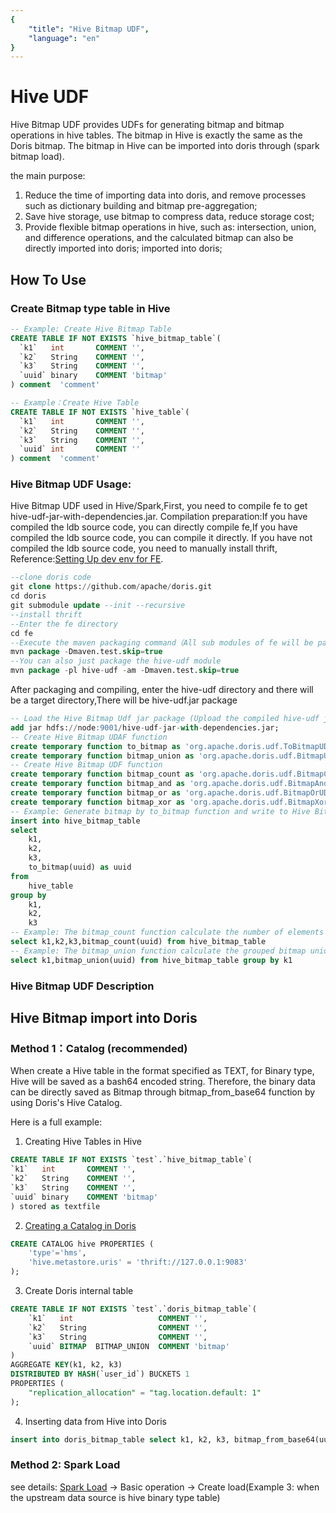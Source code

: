 ```yaml
---
{
    "title": "Hive Bitmap UDF",
    "language": "en"
}
---
```


<!-- 
Licensed to the Apache Software Foundation (ASF) under one
or more contributor license agreements.  See the NOTICE file
distributed with this work for additional information
regarding copyright ownership.  The ASF licenses this file
to you under the Apache License, Version 2.0 (the
"License"); you may not use this file except in compliance
with the License.  You may obtain a copy of the License at
  http://www.apache.org/licenses/LICENSE-2.0
Unless required by applicable law or agreed to in writing,
software distributed under the License is distributed on an
"AS IS" BASIS, WITHOUT WARRANTIES OR CONDITIONS OF ANY
KIND, either express or implied.  See the License for the
specific language governing permissions and limitations
under the License.
-->

# Hive UDF

 Hive Bitmap UDF provides UDFs for generating bitmap and bitmap operations in hive tables. The bitmap in Hive is exactly the same as the Doris bitmap. The bitmap in Hive can be imported into doris through (spark bitmap load).

 the main purpose:
  1. Reduce the time of importing data into doris, and remove processes such as dictionary building and bitmap pre-aggregation;
  2. Save hive storage, use bitmap to compress data, reduce storage cost;
  3. Provide flexible bitmap operations in hive, such as: intersection, union, and difference operations, and the calculated bitmap can also be directly imported into doris; imported into doris;

## How To Use

### Create Bitmap type table in Hive

```sql
-- Example: Create Hive Bitmap Table
CREATE TABLE IF NOT EXISTS `hive_bitmap_table`(
  `k1`   int       COMMENT '',
  `k2`   String    COMMENT '',
  `k3`   String    COMMENT '',
  `uuid` binary    COMMENT 'bitmap'
) comment  'comment'

-- Example：Create Hive Table
CREATE TABLE IF NOT EXISTS `hive_table`(
  `k1`   int       COMMENT '',
  `k2`   String    COMMENT '',
  `k3`   String    COMMENT '',
  `uuid` int       COMMENT ''
) comment  'comment'
```

### Hive Bitmap UDF Usage:

   Hive Bitmap UDF used in Hive/Spark,First, you need to compile fe to get hive-udf-jar-with-dependencies.jar.
   Compilation preparation:If you have compiled the ldb source code, you can directly compile fe,If you have compiled the ldb source code, you can compile it directly. If you have not compiled the ldb source code, you need to manually install thrift,
   Reference:[Setting Up dev env for FE](https://doris.apache.org/community/developer-guide/fe-idea-dev/).

```sql
--clone doris code
git clone https://github.com/apache/doris.git
cd doris
git submodule update --init --recursive
--install thrift
--Enter the fe directory
cd fe
--Execute the maven packaging command（All sub modules of fe will be packaged）
mvn package -Dmaven.test.skip=true
--You can also just package the hive-udf module
mvn package -pl hive-udf -am -Dmaven.test.skip=true
```
After packaging and compiling, enter the hive-udf directory and there will be a target directory,There will be hive-udf.jar package

```sql
-- Load the Hive Bitmap Udf jar package (Upload the compiled hive-udf jar package to HDFS)
add jar hdfs://node:9001/hive-udf-jar-with-dependencies.jar;
-- Create Hive Bitmap UDAF function
create temporary function to_bitmap as 'org.apache.doris.udf.ToBitmapUDAF' USING JAR 'hdfs://node:9001/hive-udf-jar-with-dependencies.jar';
create temporary function bitmap_union as 'org.apache.doris.udf.BitmapUnionUDAF' USING JAR 'hdfs://node:9001/hive-udf-jar-with-dependencies.jar';
-- Create Hive Bitmap UDF function
create temporary function bitmap_count as 'org.apache.doris.udf.BitmapCountUDF' USING JAR 'hdfs://node:9001/hive-udf-jar-with-dependencies.jar';
create temporary function bitmap_and as 'org.apache.doris.udf.BitmapAndUDF' USING JAR 'hdfs://node:9001/hive-udf-jar-with-dependencies.jar';
create temporary function bitmap_or as 'org.apache.doris.udf.BitmapOrUDF' USING JAR 'hdfs://node:9001/hive-udf-jar-with-dependencies.jar';
create temporary function bitmap_xor as 'org.apache.doris.udf.BitmapXorUDF' USING JAR 'hdfs://node:9001/hive-udf-jar-with-dependencies.jar';
-- Example: Generate bitmap by to_bitmap function and write to Hive Bitmap table
insert into hive_bitmap_table
select 
    k1,
    k2,
    k3,
    to_bitmap(uuid) as uuid
from 
    hive_table
group by 
    k1,
    k2,
    k3
-- Example: The bitmap_count function calculate the number of elements in the bitmap
select k1,k2,k3,bitmap_count(uuid) from hive_bitmap_table
-- Example: The bitmap_union function calculate the grouped bitmap union
select k1,bitmap_union(uuid) from hive_bitmap_table group by k1
```

###  Hive Bitmap UDF  Description

## Hive Bitmap import into Doris

### Method 1：Catalog (recommended)

When create a Hive table in the format specified as TEXT, for Binary type, Hive will be saved as a bash64 encoded string. Therefore, the binary data can be directly saved as Bitmap through bitmap_from_base64 function by using  Doris's Hive Catalog.

Here is a full example:

1. Creating Hive Tables in Hive

```sql
CREATE TABLE IF NOT EXISTS `test`.`hive_bitmap_table`(
`k1`   int       COMMENT '',
`k2`   String    COMMENT '',
`k3`   String    COMMENT '',
`uuid` binary    COMMENT 'bitmap'
) stored as textfile 
```

2. [Creating a Catalog in Doris](../lakehouse/datalake-analytics/hive.md)

```sql
CREATE CATALOG hive PROPERTIES (
    'type'='hms',
    'hive.metastore.uris' = 'thrift://127.0.0.1:9083'
);
```

3. Create Doris internal table

```sql
CREATE TABLE IF NOT EXISTS `test`.`doris_bitmap_table`(
    `k1`   int                   COMMENT '',
    `k2`   String                COMMENT '',
    `k3`   String                COMMENT '',
    `uuid` BITMAP  BITMAP_UNION  COMMENT 'bitmap'
)
AGGREGATE KEY(k1, k2, k3)
DISTRIBUTED BY HASH(`user_id`) BUCKETS 1
PROPERTIES (
    "replication_allocation" = "tag.location.default: 1"
);
```

4. Inserting data from Hive into Doris

```sql
insert into doris_bitmap_table select k1, k2, k3, bitmap_from_base64(uuid) from hive.test.hive_bitmap_table;
```

### Method 2: Spark Load

 see details: [Spark Load](https://doris.apache.org/zh-CN/docs/1.2/data-operate/import/import-way/spark-load-manual) -> Basic operation -> Create load(Example 3: when the upstream data source is hive binary type table)
